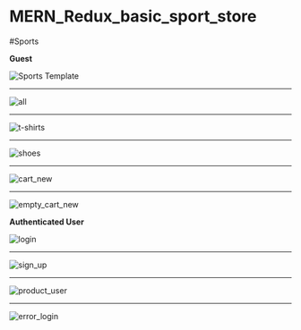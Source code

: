 # MERN_Redux_basic_sport_store
#Sports


**************************************Guest**************************************


![Sports Template](https://user-images.githubusercontent.com/47604307/187811077-a81c7d95-5f20-4b72-b229-7b848852b281.png)
___________________________________________________________________________________________________________________________
![all](https://user-images.githubusercontent.com/47604307/187811064-858c71eb-f4c2-4140-b83e-5cf73ba0ebf2.png)
___________________________________________________________________________________________________________________________
![t-shirts](https://user-images.githubusercontent.com/47604307/187811084-e9cf491c-d735-4023-a4b2-bc6514a60a9f.png)
___________________________________________________________________________________________________________________________
![shoes](https://user-images.githubusercontent.com/47604307/187811074-63d4a1ed-3e92-4435-9141-cf31efef0264.png)
___________________________________________________________________________________________________________________________
![cart_new](https://user-images.githubusercontent.com/47604307/187944616-9fa80ca7-1de4-4843-bb41-7e8df8c561f0.png)
___________________________________________________________________________________________________________________________
![empty_cart_new](https://user-images.githubusercontent.com/47604307/187944622-1c905be4-44a7-4213-8ad0-abbd05670a89.png)


**************************************Authenticated User**************************************


![login](https://user-images.githubusercontent.com/47604307/189436906-f2302d33-2992-4259-ba23-87bc65eb78e2.png)
___________________________________________________________________________________________________________________________
![sign_up](https://user-images.githubusercontent.com/47604307/189436915-e7d0f24c-82c0-4e80-94cb-d01a8f9cbdea.png)
___________________________________________________________________________________________________________________________
![product_user](https://user-images.githubusercontent.com/47604307/189436908-c448bca7-7a6f-41d6-90da-9cc7813be2a5.png)
___________________________________________________________________________________________________________________________
![error_login](https://user-images.githubusercontent.com/47604307/189436899-065ef981-f544-4412-b4e7-097104675d88.png)
